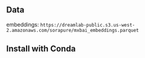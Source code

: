 
## Data

embeddings: `https://dreamlab-public.s3.us-west-2.amazonaws.com/sorapure/mxbai_embeddings.parquet`

## Install with Conda